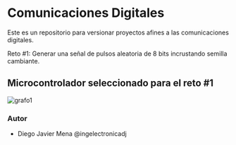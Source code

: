 # Comunicaciones Digitales
Este es un repositorio para versionar proyectos afines a las comunicaciones digitales.

Reto #1: Generar una señal de pulsos aleatoria de 8 bits incrustando semilla cambiante.

## Microcontrolador seleccionado para el reto #1  
![grafo1](http://i65.tinypic.com/10cp6b4.jpg "grafo1")

### Autor 
* Diego Javier Mena @ingelectronicadj 
